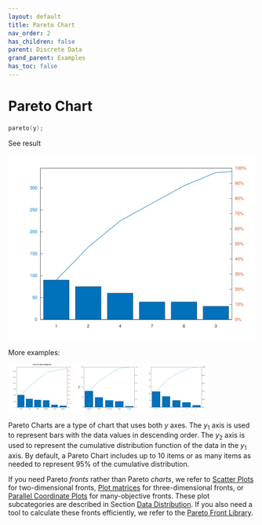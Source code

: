 ```yaml
---
layout: default
title: Pareto Chart
nav_order: 2
has_children: false
parent: Discrete Data
grand_parent: Examples
has_toc: false
---
```

# Pareto Chart

```cpp
pareto(y);
```


See result

[![example_pareto_1](../discrete_data/pareto/pareto_1.svg)](https://github.com/alandefreitas/matplotplusplus/blob/master/examples/discrete_data/pareto/pareto_1.cpp)

More examples:
    
[![example_pareto_2](../discrete_data/pareto/pareto_2_thumb.png)](https://github.com/alandefreitas/matplotplusplus/blob/master/examples/discrete_data/pareto/pareto_2.cpp)  [![example_pareto_3](../discrete_data/pareto/pareto_3_thumb.png)](https://github.com/alandefreitas/matplotplusplus/blob/master/examples/discrete_data/pareto/pareto_3.cpp) [![example_pareto_4](../discrete_data/pareto/pareto_4_thumb.png)](https://github.com/alandefreitas/matplotplusplus/blob/master/examples/discrete_data/pareto/pareto_4.cpp)


Pareto Charts are a type of chart that uses both $y$ axes. The $y_1$ axis is used to represent bars with the data values in descending order. The $y_2$ axis is used to represent the cumulative distribution function of the data in the $y_1$ axis. By default, a Pareto Chart includes up to 10 items or as many items as needed to represent 95% of the cumulative distribution.

If you need Pareto *fronts* rather than Pareto *charts*, we refer to [Scatter Plots](../data-distribution/scatter-plot.md) for two-dimensional fronts, [Plot matrices](../data-distribution/plot-matrix.md) for three-dimensional fronts, or [Parallel Coordinate Plots](../data-distribution/parallel-coordinates.md) for many-objective fronts. These plot subcategories are described in Section [Data Distribution](../data-distribution.md). If you also need a tool to calculate these fronts efficiently, we refer to the [Pareto Front Library](https://github.com/alandefreitas/pareto-front).



